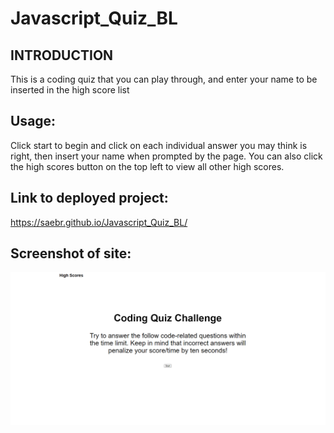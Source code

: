 # Javascript_Quiz_BL
INTRODUCTION
------------
This is a coding quiz that you can play through, and enter your name to be inserted in the high score list

## Usage:
Click start to begin and click on each individual answer you may think is right, then insert your name when prompted by the page. You can also click the high
scores button on the top left to view all other high scores. 



## Link to deployed project:
https://saebr.github.io/Javascript_Quiz_BL/

## Screenshot of site:
![image](./assets/images/Capture.PNG)
